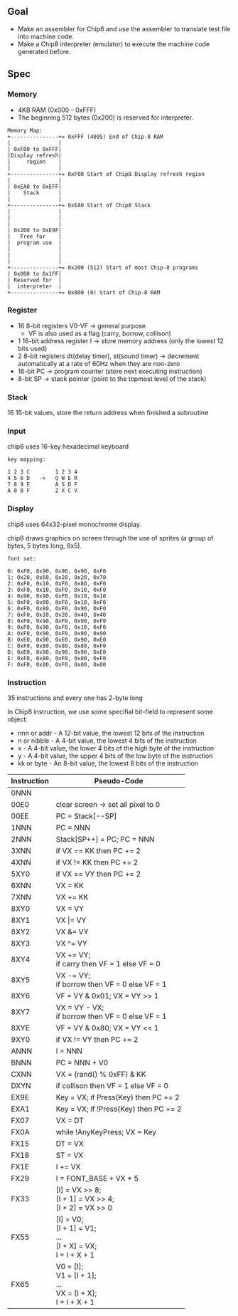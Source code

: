 ## Goal
- Make an assembler for Chip8 and use the assembler to translate test file into machine code.
- Make a Chip8 interpreter (emulator) to execute the machine code generated before.

## Spec
### Memory
- 4KB RAM (0x000 - 0xFFF)
- The beginning 512 bytes (0x200) is reserved for interpreter.

```
Memory Map:
+---------------+= 0xFFF (4095) End of Chip-8 RAM
|               |
| 0xF00 to 0xFFF|
|Display refresh|
|     region    |
|               |
+---------------+= 0xF00 Start of Chip8 Display refresh region
|               |
| 0xEA0 to 0xEFF|
|    Stack      |
|               |
+---------------+= 0xEA0 Start of Chip8 Stack
|               |
|               |
|               |
| 0x200 to 0xE9F|
|   Free for    |
|  program use  |
|               |
|               |
|               |
+---------------+= 0x200 (512) Start of most Chip-8 programs
| 0x000 to 0x1FF|
| Reserved for  |
|  interpreter  |
+---------------+= 0x000 (0) Start of Chip-8 RAM
```

### Register
- 16 8-bit registers V0-VF      -> general purpose
    - VF is also used as a flag (carry, borrow, collison)
- 1 16-bit address register I   -> store memory address (only the lowest 12 bits used)
- 2 8-bit registers dt(delay timer), st(sound timer)    -> decrement automatically at a rate of 60Hz when they are non-zero
- 16-bit PC     -> program counter (store next executing instruction)
- 8-bit SP      -> stack pointer (point to the topmost level of the stack)

### Stack
16 16-bit values, store the return address when finished a subroutine

### Input
chip8 uses 16-key hexadecimal keyboard

```
key mapping:

1 2 3 C        1 2 3 4
4 5 6 D   ->   Q W E R
7 8 9 E        A S D F
A 0 B F        Z X C V
```

### Display
chip8 uses 64x32-pixel monochrome display.

chip8 draws graphics on screen through the use of sprites (a group of bytes, 5 bytes long, 8x5).

```
font set:

0: 0xF0, 0x90, 0x90, 0x90, 0xF0
1: 0x20, 0x60, 0x20, 0x20, 0x70
2: 0xF0, 0x10, 0xF0, 0x80, 0xF0
3: 0xF0, 0x10, 0xF0, 0x10, 0xF0
4: 0x90, 0x90, 0xF0, 0x10, 0x10
5: 0xF0, 0x80, 0xF0, 0x10, 0xF0
6: 0xF0, 0x80, 0xF0, 0x90, 0xF0
7: 0xF0, 0x10, 0x20, 0x40, 0x40
8: 0xF0, 0x90, 0xF0, 0x90, 0xF0
9: 0xF0, 0x90, 0xF0, 0x10, 0xF0
A: 0xF0, 0x90, 0xF0, 0x90, 0x90
B: 0xE0, 0x90, 0xE0, 0x90, 0xE0
C: 0xF0, 0x80, 0x80, 0x80, 0xF0
D: 0xE0, 0x90, 0x90, 0x90, 0xE0
E: 0xF0, 0x80, 0xF0, 0x80, 0xF0
F: 0xF0, 0x80, 0xF0, 0x80, 0x80

```

### Instruction
35 instructions and every one has 2-byte long

In Chip8 instruction, we use some specifial bit-field to represent some object:

- nnn or addr - A 12-bit value, the lowest 12 bits of the instruction
- n or nibble - A 4-bit value, the lowest 4 bits of the instruction
- x - A 4-bit value, the lower 4 bits of the high byte of the instruction
- y - A 4-bit value, the upper 4 bits of the low byte of the instruction
- kk or byte - An 8-bit value, the lowest 8 bits of the instruction

| Instruction | Pseudo-Code |
| --- | --- |
| 0NNN | |
| 00E0 | clear screen -> set all pixel to 0 |
| 00EE | PC = Stack[--SP] |
| 1NNN | PC = NNN |
| 2NNN | Stack[SP++] = PC; PC = NNN |
| 3XNN | if VX == KK then PC += 2 |
| 4XNN | if VX != KK then PC += 2 |
| 5XY0 | if VX == VY then PC += 2 |
| 6XNN | VX = KK |
| 7XNN | VX += KK |
| 8XY0 | VX = VY |
| 8XY1 | VX \|= VY |
| 8XY2 | VX &= VY |
| 8XY3 | VX ^= VY |
| 8XY4 | VX += VY; <br>if carry then VF = 1 else VF = 0 |
| 8XY5 | VX -= VY; <br>if borrow then VF = 0 else VF = 1 |
| 8XY6 | VF = VY & 0x01; VX = VY >> 1 |
| 8XY7 | VX = VY - VX; <br>if borrow then VF = 0 else VF = 1 |
| 8XYE | VF = VY & 0x80; VX = VY << 1|
| 9XY0 | if VX != VY then PC += 2 |
| ANNN | I = NNN |
| BNNN | PC = NNN + V0 |
| CXNN | VX = (rand() % 0xFF) & KK |
| DXYN | if collison then VF = 1 else VF = 0 |
| EX9E | Key = VX; if Press(Key) then PC += 2 |
| EXA1 | Key = VX; if !Press(Key) then PC += 2 |
| FX07 | VX = DT |
| FX0A | while !AnyKeyPress; VX = Key |
| FX15 | DT = VX |
| FX18 | ST = VX |
| FX1E | I += VX |
| FX29 | I = FONT_BASE + VX * 5 |
| FX33 | [I] = VX >> 8; <br>[I + 1] = VX >> 4; <br>[I + 2] = VX >> 0 |
| FX55 | [I] = V0; <br>[I + 1] = V1; <br>... <br>[I + X] = VX; <br>I = I + X + 1 |
| FX65 | V0 = [I]; <br>V1 = [I + 1]; <br>... <br>VX = [I + X]; <br>I = I + X + 1 |